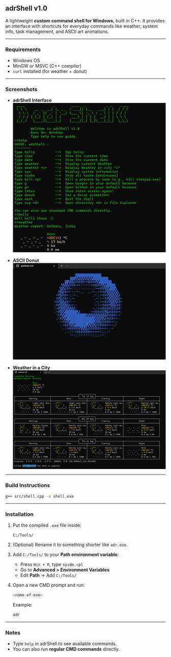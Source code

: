 
## adrShell v1.0

A lightweight **custom command shell for Windows**, built in C++.
It provides an interface with shortcuts for everyday commands like
weather, system info, task management, and ASCII art animations.

---

### Requirements
- Windows OS
- MinGW or MSVC (C++ compiler)
- `curl` installed (for weather + donut)

---

### Screenshots

* **adrShell Interface**
  ![shell screenshot](public/shellss.png)

* **ASCII Donut**
  ![donut](public/donut.png)

* **Weather in a City**
  ![weather](public/weathercity.png)
---

### Build Instructions
```bash
g++ src/shell.cpp -o shell.exe
````

---

### Installation

1. Put the compiled `.exe` file inside:

   ```
   C:/Tools/
   ```
2. (Optional) Rename it to something shorter like `adr.exe`.
3. Add `C:/Tools/` to your **Path environment variable**:

   * Press `Win + R`, type `sysdm.cpl`
   * Go to **Advanced > Environment Variables**
   * Edit **Path** → Add `C:/Tools/`
4. Open a new CMD prompt and run:

   ```bash
   <name-of-exe>
   ```

   Example:

   ```bash
   adr
   ```

---

### Notes

* Type `help` in adrShell to see available commands.
* You can also run **regular CMD commands** directly.

